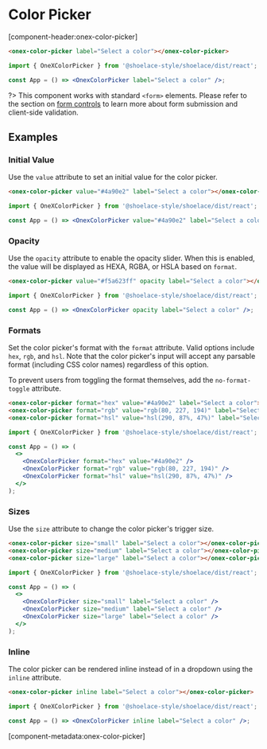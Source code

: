 # Color Picker

[component-header:onex-color-picker]

```html preview
<onex-color-picker label="Select a color"></onex-color-picker>
```

```jsx react
import { OneXColorPicker } from '@shoelace-style/shoelace/dist/react';

const App = () => <OnexColorPicker label="Select a color" />;
```

?> This component works with standard `<form>` elements. Please refer to the section on [form controls](/getting-started/form-controls) to learn more about form submission and client-side validation.

## Examples

### Initial Value

Use the `value` attribute to set an initial value for the color picker.

```html preview
<onex-color-picker value="#4a90e2" label="Select a color"></onex-color-picker>
```

```jsx react
import { OneXColorPicker } from '@shoelace-style/shoelace/dist/react';

const App = () => <OnexColorPicker value="#4a90e2" label="Select a color" />;
```

### Opacity

Use the `opacity` attribute to enable the opacity slider. When this is enabled, the value will be displayed as HEXA, RGBA, or HSLA based on `format`.

```html preview
<onex-color-picker value="#f5a623ff" opacity label="Select a color"></onex-color-picker>
```

```jsx react
import { OneXColorPicker } from '@shoelace-style/shoelace/dist/react';

const App = () => <OnexColorPicker opacity label="Select a color" />;
```

### Formats

Set the color picker's format with the `format` attribute. Valid options include `hex`, `rgb`, and `hsl`. Note that the color picker's input will accept any parsable format (including CSS color names) regardless of this option.

To prevent users from toggling the format themselves, add the `no-format-toggle` attribute.

```html preview
<onex-color-picker format="hex" value="#4a90e2" label="Select a color"></onex-color-picker>
<onex-color-picker format="rgb" value="rgb(80, 227, 194)" label="Select a color"></onex-color-picker>
<onex-color-picker format="hsl" value="hsl(290, 87%, 47%)" label="Select a color"></onex-color-picker>
```

```jsx react
import { OneXColorPicker } from '@shoelace-style/shoelace/dist/react';

const App = () => (
  <>
    <OnexColorPicker format="hex" value="#4a90e2" />
    <OnexColorPicker format="rgb" value="rgb(80, 227, 194)" />
    <OnexColorPicker format="hsl" value="hsl(290, 87%, 47%)" />
  </>
);
```

### Sizes

Use the `size` attribute to change the color picker's trigger size.

```html preview
<onex-color-picker size="small" label="Select a color"></onex-color-picker>
<onex-color-picker size="medium" label="Select a color"></onex-color-picker>
<onex-color-picker size="large" label="Select a color"></onex-color-picker>
```

```jsx react
import { OneXColorPicker } from '@shoelace-style/shoelace/dist/react';

const App = () => (
  <>
    <OnexColorPicker size="small" label="Select a color" />
    <OnexColorPicker size="medium" label="Select a color" />
    <OnexColorPicker size="large" label="Select a color" />
  </>
);
```

### Inline

The color picker can be rendered inline instead of in a dropdown using the `inline` attribute.

```html preview
<onex-color-picker inline label="Select a color"></onex-color-picker>
```

```jsx react
import { OneXColorPicker } from '@shoelace-style/shoelace/dist/react';

const App = () => <OnexColorPicker inline label="Select a color" />;
```

[component-metadata:onex-color-picker]
